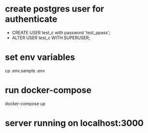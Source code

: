 # create postgres user for authenticate

- CREATE USER test_c with password 'test_ppass';
- ALTER USER test_c WITH SUPERUSER;

# set env variables
cp .env.sample .env

# run docker-compose
docker-compose up

# server running on localhost:3000
